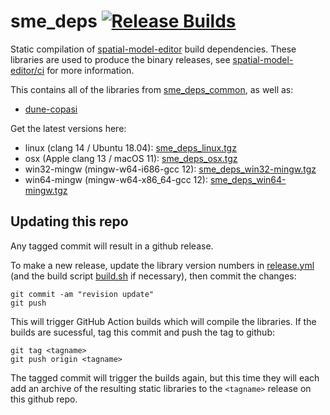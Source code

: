# sme_deps [![Release Builds](https://github.com/spatial-model-editor/sme_deps/actions/workflows/release.yml/badge.svg)](https://github.com/spatial-model-editor/sme_deps/actions/workflows/release.yml)

Static compilation of [spatial-model-editor](https://github.com/spatial-model-editor/spatial-model-editor) build dependencies.
These libraries are used to produce the binary releases, see [spatial-model-editor/ci](https://github.com/spatial-model-editor/spatial-model-editor/blob/master/ci/README.md) for more information.

This contains all of the libraries from [sme_deps_common](https://github.com/spatial-model-editor/sme_deps_common), as well as:

- [dune-copasi](https://gitlab.dune-project.org/copasi/dune-copasi)

Get the latest versions here:

- linux (clang 14 / Ubuntu 18.04): [sme_deps_linux.tgz](https://github.com/spatial-model-editor/sme_deps/releases/latest/download/sme_deps_linux.tgz)
- osx (Apple clang 13 / macOS 11): [sme_deps_osx.tgz](https://github.com/spatial-model-editor/sme_deps/releases/latest/download/sme_deps_osx.tgz)
- win32-mingw (mingw-w64-i686-gcc 12): [sme_deps_win32-mingw.tgz](https://github.com/spatial-model-editor/sme_deps/releases/latest/download/sme_deps_win32-mingw.tgz)
- win64-mingw (mingw-w64-x86_64-gcc 12): [sme_deps_win64-mingw.tgz](https://github.com/spatial-model-editor/sme_deps/releases/latest/download/sme_deps_win64-mingw.tgz)

## Updating this repo

Any tagged commit will result in a github release.

To make a new release, update the library version numbers in [release.yml](https://github.com/spatial-model-editor/sme_deps/blob/master/.github/workflows/release.yml#L6) (and the build script [build.sh](https://github.com/spatial-model-editor/sme_deps/blob/master/build.sh) if necessary), then commit the changes:

```
git commit -am "revision update"
git push
```

This will trigger GitHub Action builds which will compile the libraries. If the builds are sucessful, tag this commit and push the tag to github:

```
git tag <tagname>
git push origin <tagname>
```

The tagged commit will trigger the builds again, but this time they will each add an archive of the resulting static libraries to the `<tagname>` release on this github repo.

